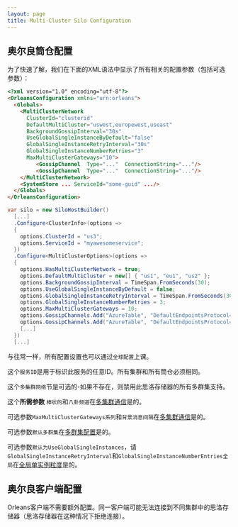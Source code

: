 ```yaml
---
layout: page
title: Multi-Cluster Silo Configuration
---
```


## 奥尔良筒仓配置

为了快速了解，我们在下面的XML语法中显示了所有相关的配置参数（包括可选参数）：

```html
<?xml version="1.0" encoding="utf-8"?>
<OrleansConfiguration xmlns="urn:orleans">
  <Globals>
    <MultiClusterNetwork
      ClusterId="clusterid"
      DefaultMultiCluster="uswest,europewest,useast"
      BackgroundGossipInterval="30s"
      UseGlobalSingleInstanceByDefault="false"
      GlobalSingleInstanceRetryInterval="30s"
      GlobalSingleInstanceNumberRetries="3"
      MaxMultiClusterGateways="10">
         <GossipChannel  Type="..."  ConnectionString="..."/>      
         <GossipChannel  Type="..."  ConnectionString="..."/>      
    </MultiClusterNetwork>
    <SystemStore ... ServiceId="some-guid" .../>
  </Globals>
</OrleansConfiguration>
```

```csharp
var silo = new SiloHostBuilder()
  [...]
  .Configure<ClusterInfo>(options =>
  {
    options.ClusterId = "us3";
    options.ServiceId = "myawesomeservice";
  })
  .Configure<MultiClusterOptions>(options => 
  {
    options.HasMultiClusterNetwork = true;
    options.DefaultMultiCluster = new[] { "us1", "eu1", "us2" };
    options.BackgroundGossipInterval = TimeSpan.FromSeconds(30);
    options.UseGlobalSingleInstanceByDefault = false;
    options.GlobalSingleInstanceRetryInterval = TimeSpan.FromSeconds(30);
    options.GlobalSingleInstanceNumberRetries = 3;
    options.MaxMultiClusterGateways = 10;
    options.GossipChannels.Add("AzureTable", "DefaultEndpointsProtocol=https;AccountName=usa;AccountKey=...");
    options.GossipChannels.Add("AzureTable", "DefaultEndpointsProtocol=https;AccountName=europe;AccountKey=...")
    [...]
  })
  [...]
```

与往常一样，所有配置设置也可以通过`全球配置`上课。

这个`服务ID`是用于标识此服务的任意ID。所有集群和所有筒仓必须相同。

这个`多集群网络`节是可选的-如果不存在，则禁用此思洛存储器的所有多群集支持。

这个**所需参数** `棒状的`和`八卦频道`在[多集群通信](GossipChannels.md)是的。

可选参数`MaxMultiClusterGateways系列`和`背景消息间隔`在[多集群通信](GossipChannels.md)是的。

可选参数`默认多群集`在[多群集配置](MultiClusterConfiguration.md)是的。

可选参数`默认为UseGlobalSingleInstances`，请`GlobalSingleInstanceRetryInterval`和`GlobalSingleInstanceNumberEntries全局`在[全局单实例粒度](GlobalSingleInstance.md)是的。

## 奥尔良客户端配置

Orleans客户端不需要额外配置。同一客户端可能无法连接到不同集群中的思洛存储器（思洛存储器在这种情况下拒绝连接）。

